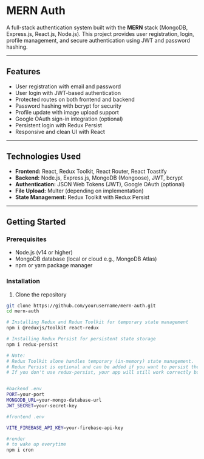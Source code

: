 # MERN Auth

A full-stack authentication system built with the **MERN** stack (MongoDB, Express.js, React.js, Node.js). This project provides user registration, login, profile management, and secure authentication using JWT and password hashing.

---

## Features

- User registration with email and password
- User login with JWT-based authentication
- Protected routes on both frontend and backend
- Password hashing with bcrypt for security
- Profile update with image upload support
- Google OAuth sign-in integration (optional)
- Persistent login with Redux Persist
- Responsive and clean UI with React

---

## Technologies Used

- **Frontend:** React, Redux Toolkit, React Router, React Toastify
- **Backend:** Node.js, Express.js, MongoDB (Mongoose), JWT, bcrypt
- **Authentication:** JSON Web Tokens (JWT), Google OAuth (optional)
- **File Upload:** Multer (depending on implementation)
- **State Management:** Redux Toolkit with Redux Persist

---

## Getting Started

### Prerequisites

- Node.js (v14 or higher)
- MongoDB database (local or cloud e.g., MongoDB Atlas)
- npm or yarn package manager

### Installation


1. Clone the repository

```bash
git clone https://github.com/yourusername/mern-auth.git
cd mern-auth

# Installing Redux and Redux Toolkit for temporary state management
npm i @reduxjs/toolkit react-redux

# Installing Redux Persist for persistent state storage
npm i redux-persist

# Note:
# Redux Toolkit alone handles temporary (in-memory) state management.
# Redux Persist is optional and can be added if you want to persist the Redux store across page reloads.
# If you don't use redux-persist, your app will still work correctly but state will reset on refresh.


#backend .env
PORT=your-port
MONGODB_URL=your-mongo-database-url
JWT_SECRET=your-secret-key

#frontend .env

VITE_FIREBASE_API_KEY=your-firebase-api-key

#render 
# to wake up everytime
npm i cron
